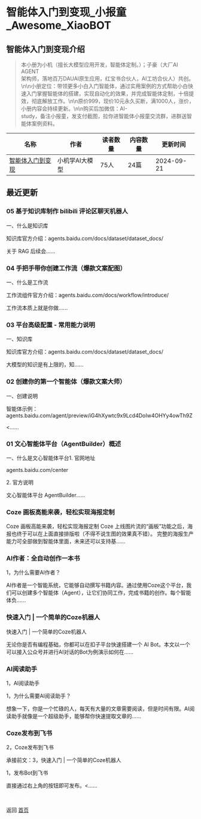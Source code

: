 # 智能体入门到变现_小报童_Awesome_XiaoBOT

## 智能体入门到变现介绍
> 本小册为小机（擅长大模型应用开发，智能体定制。）；子豪（大厂AI AGENT  
架构师，落地百万DAUAI原生应用，红宝书合伙人，AI工坊合伙人）共创。\n\n小册定位：带领更多小白入门智能体，通过实用案例的方式帮助小白快速入门掌握智能体的搭建，实现自动化的效果，并完成智能体定制，十倍提效，彻底解放工作。\n\n原价999，现价10元永久买断，满1000人，涨价，小册内容会持续更新。\n\n购买后加微信：AI-  
study，备注小报童，发支付截图，拉你进智能体小报童交流群，进群送智能体案例资料。  
  


|名称|作者|读者数量|内容数量|更新时间|
|---|---|---|---|---|
|[智能体入门到变现](https://xiaobot.net/p/AIznt?refer=0b133df9-27dc-423b-8101-639049001c13)|小机学AI大模型|75人|24篇|2024-09-21|

## 最近更新
### 05 基于知识库制作 bilibili 评论区聊天机器人

一、什么是知识库

知识库官方介绍：agents.baidu.com/docs/dataset/dataset_docs/



关于 RAG 后续会......

### 04 手把手带你创建工作流（爆款文案配图）

一、什么是工作流

工作流组件官方介绍：agents.baidu.com/docs/workflow/introduce/



工作流本质上就是你做......

### 03 平台高级配置 - 常用能力说明

一、知识库

知识库官方介绍：agents.baidu.com/docs/dataset/dataset_docs/



大模型的知识是有上限的，知......

### 02 创建你的第一个智能体（爆款文案大师）

一、创建说明

智能体示例：agents.baidu.com/agent/preview/iG4hXywtc9x9Lcd4DoIw4OHYy4owTh9Z

 <......

### 01 文心智能体平台（AgentBuilder）概述

一、什么是文心智能体平台1. 官网地址

agents.baidu.com/center



2\. 官方说明

文心智能体平台 AgentBuilder......

### Coze 画板高能来袭，轻松实现海报定制

Coze 画板高能来袭，轻松实现海报定制 Coze 上线图片流的“画板”功能之后，海报也终于可以在上面直接排版啦（不得不说生图的效果真不错）。
完整的海报生产能力可全部做到智能体里面，未来还可以支持基......

### AI作者：全自动创作一本书

1，为什么需要AI作者？

AI作者是一个智能系统，它能够自动撰写书籍内容。通过使用Coze这个平台，我们可以创建多个智能体（Agent），让它们协同工作，完成书籍的创作。每个智能体负......

### 快速入门 | 一个简单的Coze机器人

快速入门 | 一个简单的Coze机器人

无论你是否有编程基础，你都可以在扣子平台快速搭建一个 AI Bot。本文以一个可以接入公众号并进行AI对话的Bot为例演示如何在......

### AI阅读助手

1，AI阅读助手

1，为什么需要AI阅读助手？

想象一下，你是一个忙碌的人，每天有大量的文章需要阅读，但是时间有限。AI阅读助手就像是一个超级助手，能够帮你快速提取文章的......

### Coze发布到飞书

2，Coze发布到飞书

承接前文：3，快速入门 | 一个简单的Coze机器人



1，发布Bot到飞书

直接通过右上角的按钮即可发布。<......


<a href="https://github.com/Reno9527/awesome-xiaobot" style="color: white; text-decoration: none;">awesome-xiaobot</a>

返回 [首页](../README.md)
